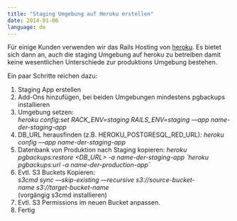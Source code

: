 ```yaml
---
title: "Staging Umgebung auf Heroku erstellen"
date: 2014-01-06
language: de
---
```


Für einige Kunden verwenden wir das Rails Hosting von [heroku](http://heroku.com). Es bietet sich dann an, auch die staging Umgebung auf heroku zu betreiben damit keine wesentlichen Unterschiede zur produktions Umgebung bestehen.

Ein paar Schritte reichen dazu:

1. Staging App erstellen
2. Add-Ons hinzufügen, bei beiden Umgebungen mindestens pgbackups installieren
3. Umgebung setzen:   
    _heroku config:set RACK\_ENV=staging RAILS\_ENV=staging —app name-der-staging-app_
4. DB\_URL herausfinden (z.B. HEROKU\_POSTGRESQL\_RED\_URL)_: heroku config —app name-der-staging-app_
5. Datenbank von Produktion nach Staging kopieren: _heroku pgbackups:restore <DB\_URL> -a name-der-staging-app \`heroku pgbackups:url -a name-der-production-app\`_
6. Evtl. S3 Buckets Kopieren:  
    _s3cmd sync —skip-existing —recursive s3://source-bucket-name s3://target-bucket-name_  
    (vorgängig s3cmd installieren)
7. Evtl. S3 Permissions im neuen Bucket anpassen.
8. Fertig
